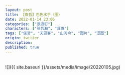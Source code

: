 ```yaml
---
layout: post
title: 【俊哲】色色水手（图）
date: 2022-01-14 23:06
categories: ["浪浪钉"]
characters: ["张哲瀚", "龚俊"]
tags: ["俊哲", "天涯客", "山河令", "图片", "涩图"]
origin: twitter
description:
published: true
---
```


<br>
![]({{ site.baseurl }}/assets/media/image/20220105.jpg)
<br><br>
